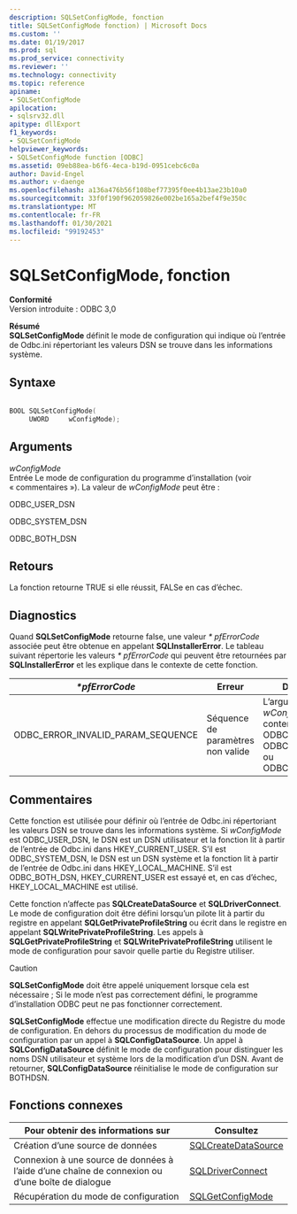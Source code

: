 ```yaml
---
description: SQLSetConfigMode, fonction
title: SQLSetConfigMode fonction) | Microsoft Docs
ms.custom: ''
ms.date: 01/19/2017
ms.prod: sql
ms.prod_service: connectivity
ms.reviewer: ''
ms.technology: connectivity
ms.topic: reference
apiname:
- SQLSetConfigMode
apilocation:
- sqlsrv32.dll
apitype: dllExport
f1_keywords:
- SQLSetConfigMode
helpviewer_keywords:
- SQLSetConfigMode function [ODBC]
ms.assetid: 09eb88ea-b6f6-4eca-b19d-0951cebc6c0a
author: David-Engel
ms.author: v-daenge
ms.openlocfilehash: a136a476b56f108bef77395f0ee4b13ae23b10a0
ms.sourcegitcommit: 33f0f190f962059826e002be165a2bef4f9e350c
ms.translationtype: MT
ms.contentlocale: fr-FR
ms.lasthandoff: 01/30/2021
ms.locfileid: "99192453"
---
```

# <a name="sqlsetconfigmode-function"></a>SQLSetConfigMode, fonction
**Conformité**  
 Version introduite : ODBC 3,0  
  
 **Résumé**  
 **SQLSetConfigMode** définit le mode de configuration qui indique où l’entrée de Odbc.ini répertoriant les valeurs DSN se trouve dans les informations système.  
  
## <a name="syntax"></a>Syntaxe  
  
```cpp  
  
BOOL SQLSetConfigMode(  
     UWORD     wConfigMode);  
```  
  
## <a name="arguments"></a>Arguments  
 *wConfigMode*  
 Entrée Le mode de configuration du programme d’installation (voir « commentaires »). La valeur de *wConfigMode* peut être :  
  
 ODBC_USER_DSN  
  
 ODBC_SYSTEM_DSN  
  
 ODBC_BOTH_DSN  
  
## <a name="returns"></a>Retours  
 La fonction retourne TRUE si elle réussit, FALSe en cas d’échec.  
  
## <a name="diagnostics"></a>Diagnostics  
 Quand **SQLSetConfigMode** retourne false, une valeur *\* pfErrorCode* associée peut être obtenue en appelant **SQLInstallerError**. Le tableau suivant répertorie les valeurs *\* pfErrorCode* qui peuvent être retournées par **SQLInstallerError** et les explique dans le contexte de cette fonction.  
  
|*\*pfErrorCode*|Erreur|Description|  
|---------------------|-----------|-----------------|  
|ODBC_ERROR_INVALID_PARAM_SEQUENCE|Séquence de paramètres non valide|L’argument *wConfigMode* ne contenait pas ODBC_USER_DSN, ODBC_SYSTEM_DSN ou ODBC_BOTH_DSN.|  
  
## <a name="comments"></a>Commentaires  
 Cette fonction est utilisée pour définir où l’entrée de Odbc.ini répertoriant les valeurs DSN se trouve dans les informations système. Si *wConfigMode* est ODBC_USER_DSN, le DSN est un DSN utilisateur et la fonction lit à partir de l’entrée de Odbc.ini dans HKEY_CURRENT_USER. S’il est ODBC_SYSTEM_DSN, le DSN est un DSN système et la fonction lit à partir de l’entrée de Odbc.ini dans HKEY_LOCAL_MACHINE. S’il est ODBC_BOTH_DSN, HKEY_CURRENT_USER est essayé et, en cas d’échec, HKEY_LOCAL_MACHINE est utilisé.  
  
 Cette fonction n’affecte pas **SQLCreateDataSource** et **SQLDriverConnect**. Le mode de configuration doit être défini lorsqu’un pilote lit à partir du registre en appelant **SQLGetPrivateProfileString** ou écrit dans le registre en appelant **SQLWritePrivateProfileString**. Les appels à **SQLGetPrivateProfileString** et **SQLWritePrivateProfileString** utilisent le mode de configuration pour savoir quelle partie du Registre utiliser.  
  
> [!CAUTION]  
>  **SQLSetConfigMode** doit être appelé uniquement lorsque cela est nécessaire ; Si le mode n’est pas correctement défini, le programme d’installation ODBC peut ne pas fonctionner correctement.  
  
 **SQLSetConfigMode** effectue une modification directe du Registre du mode de configuration. En dehors du processus de modification du mode de configuration par un appel à **SQLConfigDataSource**. Un appel à **SQLConfigDataSource** définit le mode de configuration pour distinguer les noms DSN utilisateur et système lors de la modification d’un DSN. Avant de retourner, **SQLConfigDataSource** réinitialise le mode de configuration sur BOTHDSN.  
  
## <a name="related-functions"></a>Fonctions connexes  
  
|Pour obtenir des informations sur|Consultez|  
|---------------------------|---------|  
|Création d’une source de données|[SQLCreateDataSource](../../../odbc/reference/syntax/sqlcreatedatasource-function.md)|  
|Connexion à une source de données à l’aide d’une chaîne de connexion ou d’une boîte de dialogue|[SQLDriverConnect](../../../odbc/reference/syntax/sqldriverconnect-function.md)|  
|Récupération du mode de configuration|[SQLGetConfigMode](../../../odbc/reference/syntax/sqlgetconfigmode-function.md)|
